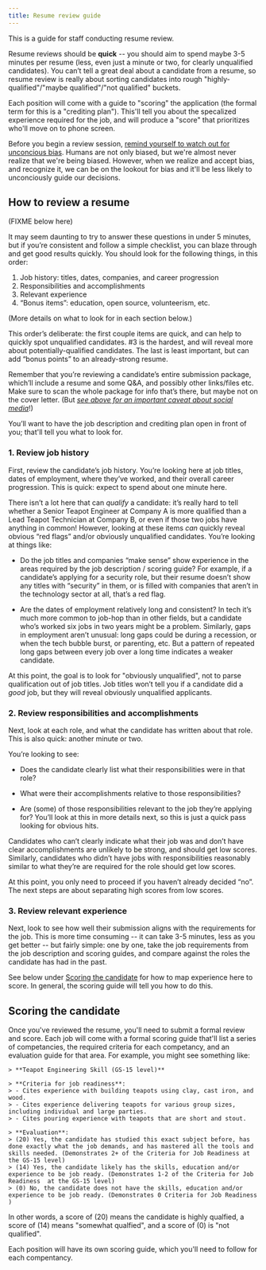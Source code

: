 ```yaml
---
title: Resume review guide
---
```


This is a guide for staff conducting resume review.

Resume reviews should be **quick** -- you should aim to spend maybe 3-5
minutes per resume (less, even just a minute or two, for clearly
unqualified candidates). You can’t tell a great deal about a candidate
from a resume, so resume review is really about sorting candidates into
rough "highly-qualified"/"maybe qualified"/"not qualified" buckets.

Each position will come with a guide to "scoring" the application (the formal
term for this is a "crediting plan"). This'll tell you about the specalized
experience required for the job, and will produce a "score" that prioritizes
who'll move on to phone screen.

Before you begin a review session, [remind yourself to watch out for unconcious bias](./unconcious-bias.md). Humans are not only biased, but we're almost never realize that we're being biased. However, when we realize and accept bias, and recognize it, we can be on the lookout for bias and it'll be less likely to unconciously guide our decisions.

## How to review a resume

(FIXME below here)

It may seem daunting to try to answer these questions in under 5
minutes, but if you’re consistent and follow a simple checklist, you can
blaze through and get good results quickly. You should look for the
following things, in this order:

1.  Job history: titles, dates, companies, and career progression
2.  Responsibilities and accomplishments
3.  Relevant experience
4.  “Bonus items”: education, open source, volunteerism, etc.

(More details on what to look for in each section below.)

This order’s deliberate: the first couple items are quick, and can help
to quickly spot unqualified candidates. \#3 is the hardest, and will
reveal more about potentially-qualified candidates. The last is least
important, but can add “bonus points” to an already-strong resume.

Remember that you’re reviewing a candidate’s entire submission package,
which’ll include a resume and some Q&A, and possibly other links/files
etc. Make sure to scan the whole package for info that’s there, but
maybe not on the cover letter. (But [*see above for an important caveat
about social media*](#correcting-for-unconscious-bias)!)

You’ll want to have the job description and crediting plan open in front
of you; that'll tell you what to look for.

### 1. Review job history 

First, review the candidate’s job history. You’re looking here at job
titles, dates of employment, where they’ve worked, and their overall
career progression. This is quick: expect to spend about one minute
here.

There isn’t a lot here that can *qualify* a candidate: it’s really hard
to tell whether a Senior Teapot Engineer at Company A is more qualified
than a Lead Teapot Technician at Company B, or even if those two jobs
have anything in common! However, looking at these items *can* quickly
reveal obvious “red flags” and/or obviously unqualified candidates.
You’re looking at things like:

- Do the job titles and companies “make sense” show experience in the areas
  required by the job description / scoring guide? For example, if a candidate’s
  applying for a security role, but their resume doesn’t show any titles with
  “security” in them, or is filled with companies that aren’t in the technology
  sector at all, that’s a red flag.

- Are the dates of employment relatively long and consistent? In tech
  it’s much more common to job-hop than in other fields, but a
  candidate who’s worked six jobs in two years might be a problem.
  Similarly, gaps in employment aren’t unusual: long gaps could be
  during a recession, or when the tech bubble burst, or
  parenting, etc. But a pattern of repeated long gaps between every
  job over a long time indicates a weaker candidate.

At this point, the goal is to look for "obviously unqualified", not to parse
qualification out of job titles. Job titles won’t tell you if a candidate did a
*good* job, but they will reveal obviously unqualified applicants.

### 2. Review responsibilities and accomplishments

Next, look at each role, and what the candidate has written about that
role. This is also quick: another minute or two.

You’re looking to see:

- Does the candidate clearly list what their responsibilities were in
  that role?

- What were their accomplishments relative to those responsibilities?

- Are (some) of those responsibilities relevant to the job they’re
  applying for? You’ll look at this in more details next, so this is
  just a quick pass looking for obvious hits.

Candidates who can’t clearly indicate what their job was and don’t have clear
accomplishments are unlikely to be strong, and should get low scores. Similarly,
candidates who didn’t have jobs with responsibilities reasonably similar to what
they’re are required for the role should get low scores.

At this point, you only need to proceed if you haven’t already decided
“no”. The next steps are about separating high scores from low scores.

### 3. Review relevant experience

Next, look to see how well their submission aligns with the requirements for the
job. This is more time consuming -- it can take 3-5 minutes, less as you get
better -- but fairly simple: one by one, take the job requirements from the job
description and scoring guides, and compare against the roles the candidate has
had in the past.

See below under [Scoring the candidate](#scoring-the-candidate) for how to map
experience here to score. In general, the scoring guide will tell you how to
do this.

## Scoring the candidate

Once you've reviewed the resume, you'll need to submit a formal review and
score. Each job will come with a formal scoring guide that'll list a series of
competancies, the required criteria for each competancy, and an evaluation guide
for that area. For example, you might see something like:

    > **Teapot Engineering Skill (GS-15 level)**

    > **Criteria for job readiness**:
    > - Cites experience with building teapots using clay, cast iron, and wood.
    > - Cites experience delivering teapots for various group sizes, including individual and large parties.
    > - Cites pouring experience with teapots that are short and stout.

    > **Evaluation**:
    > (20) Yes, the candidate has studied this exact subject before, has done exactly what the job demands, and has mastered all the tools and skills needed. (Demonstrates 2+ of the Criteria for Job Readiness at the GS-15 level)
    > (14) Yes, the candidate likely has the skills, education and/or experience to be job ready. (Demonstrates 1-2 of the Criteria for Job Readiness  at the GS-15 level)
    > (0) No, the candidate does not have the skills, education and/or experience to be job ready. (Demonstrates 0 Criteria for Job Readiness )

In other words, a score of (20) means the candidate is highly qualfied, a score of (14) means "somewhat qualfied", and a score of (0) is "not qualified". 

Each position will have its own scoring guide, which you'll need to follow
for each compentancy.
